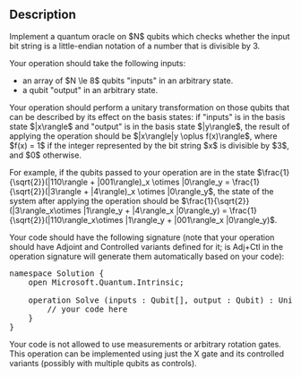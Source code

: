 ## Description

<div><p>Implement a quantum oracle on $N$ qubits which checks whether the input bit string is a little-endian notation of a number that is divisible by 3. </p><p>Your operation should take the following inputs:</p><ul> <li> an array of $N \le 8$ qubits "inputs" in an arbitrary state. </li><li> a qubit "output" in an arbitrary state. </li></ul><p>Your operation should perform a unitary transformation on those qubits that can be described by its effect on the basis states: if "inputs" is in the basis state $|x\rangle$ and "output" is in the basis state $|y\rangle$, the result of applying the operation should be $|x\rangle|y \oplus f(x)\rangle$, where $f(x) = 1$ if the integer represented by the bit string $x$ is divisible by $3$, and $0$ otherwise.</p><p>For example, if the qubits passed to your operation are in the state $\frac{1}{\sqrt{2}}(|110\rangle + |001\rangle)_x \otimes |0\rangle_y = \frac{1}{\sqrt{2}}(|3\rangle + |4\rangle)_x \otimes |0\rangle_y$, the state of the system after applying the operation should be $\frac{1}{\sqrt{2}}(|3\rangle_x\otimes |1\rangle_y + |4\rangle_x |0\rangle_y) = \frac{1}{\sqrt{2}}(|110\rangle_x\otimes |1\rangle_y + |001\rangle_x |0\rangle_y)$.</p><p>Your code should have the following signature (note that your operation should have Adjoint and Controlled variants defined for it; <span class="tex-font-style-tt">is Adj+Ctl</span> in the operation signature will generate them automatically based on your code):</p><pre class="verbatim">namespace Solution {<br>    open Microsoft.Quantum.Intrinsic;<br><br>    operation Solve (inputs : Qubit[], output : Qubit) : Unit is Adj+Ctl {<br>        // your code here<br>    }<br>}</pre><p>Your code is not allowed to use measurements or arbitrary rotation gates. This operation can be implemented using just the X gate and its controlled variants (possibly with multiple qubits as controls).</p></div>

